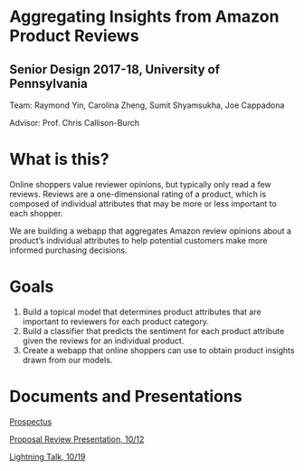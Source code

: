 # Aggregating Insights from Amazon Product Reviews
## Senior Design 2017-18, University of Pennsylvania
Team: Raymond Yin, Carolina Zheng, Sumit Shyamsukha, Joe Cappadona

Advisor: Prof. Chris Callison-Burch

# What is this?
Online shoppers value reviewer opinions, but typically only read a few reviews. Reviews are a one-dimensional rating of a product, which is composed of individual attributes that may be more or less important to each shopper.

We are building a webapp that aggregates Amazon review opinions about a product’s individual attributes to help potential customers make more informed purchasing decisions.

# Goals
1. Build a topical model that determines product attributes that are important to reviewers for each product category.
2. Build a classifier that predicts the sentiment for each product attribute given the reviews for an individual product.
3. Create a webapp that online shoppers can use to obtain product insights drawn from our models.

# Documents and Presentations
[Prospectus](https://docs.google.com/document/d/1361A_TWmM_9vMqyUZn54dAXiFLXCjP1nHvMBFuujl08/)

[Proposal Review Presentation, 10/12](https://docs.google.com/presentation/d/1Mk74AG5LYhIhdV7RcbA-OsCsA1ILOk9LSzZt8JfhTtg/)

[Lightning Talk, 10/19](https://docs.google.com/document/d/1VA6_tRsiSYoE_d5CvkZ4U52NRldFUp5Mq_QTt4HwOsw/)
